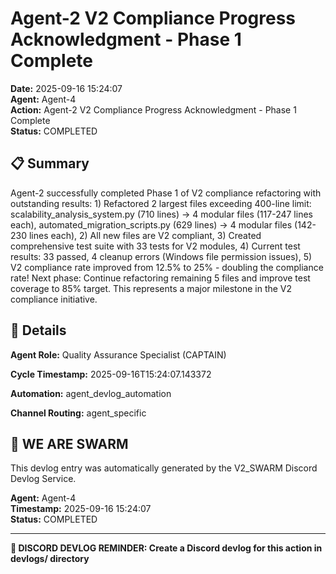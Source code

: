 # Agent-2 V2 Compliance Progress Acknowledgment - Phase 1 Complete

**Date:** 2025-09-16 15:24:07  
**Agent:** Agent-4  
**Action:** Agent-2 V2 Compliance Progress Acknowledgment - Phase 1 Complete  
**Status:** COMPLETED

## 📋 Summary

Agent-2 successfully completed Phase 1 of V2 compliance refactoring with outstanding results: 1) Refactored 2 largest files exceeding 400-line limit: scalability_analysis_system.py (710 lines) → 4 modular files (117-247 lines each), automated_migration_scripts.py (629 lines) → 4 modular files (142-230 lines each), 2) All new files are V2 compliant, 3) Created comprehensive test suite with 33 tests for V2 modules, 4) Current test results: 33 passed, 4 cleanup errors (Windows file permission issues), 5) V2 compliance rate improved from 12.5% to 25% - doubling the compliance rate! Next phase: Continue refactoring remaining 5 files and improve test coverage to 85% target. This represents a major milestone in the V2 compliance initiative.

## 🎯 Details

**Agent Role:** Quality Assurance Specialist (CAPTAIN)

**Cycle Timestamp:** 2025-09-16T15:24:07.143372

**Automation:** agent_devlog_automation

**Channel Routing:** agent_specific

## 🐝 WE ARE SWARM

This devlog entry was automatically generated by the V2_SWARM Discord Devlog Service.

**Agent:** Agent-4  
**Timestamp:** 2025-09-16 15:24:07  
**Status:** COMPLETED

---

**📝 DISCORD DEVLOG REMINDER: Create a Discord devlog for this action in devlogs/ directory**
